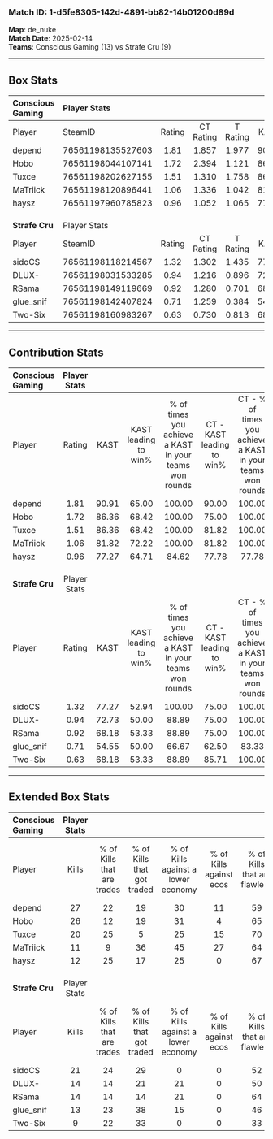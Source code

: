 ### Match ID: 1-d5fe8305-142d-4891-bb82-14b01200d89d  
**Map**: de_nuke  
**Match Date**: 2025-02-14  
**Teams**: Conscious Gaming (13) vs Strafe Cru (9)  

---  

## Box Stats  

| **Conscious Gaming** | Player Stats      |        |           |          |       |       |       |         |        |      |     |
| :- | :- | :-: | :-: | :-: | :-: | :-: | :-: | :-: | :-: | :-: | :-: |
| Player               | SteamID           | Rating | CT Rating | T Rating | KAST  |  ADR  | Kills | Assists | Deaths | K/D  | HS% |
| depend               | 76561198135527603 |  1.81  |   1.857   |  1.977   | 90.91 | 114.1 |  27   |    6    |   15   | 1.80 | 37  |
| Hobo                 | 76561198044107141 |  1.72  |   2.394   |  1.121   | 86.36 | 123.2 |  26   |    5    |   17   | 1.53 | 42  |
| Tuxce                | 76561198202627155 |  1.51  |   1.310   |  1.758   | 86.36 | 79.9  |  20   |    5    |   10   | 2.00 | 45  |
| MaTriick             | 76561198120896441 |  1.06  |   1.336   |  1.042   | 81.82 | 79.4  |  11   |   13    |   14   | 0.79 | 27  |
| haysz                | 76561197960785823 |  0.96  |   1.052   |  1.065   | 77.27 | 61.1  |  12   |    7    |   15   | 0.80 | 25  |
|                      |                   |        |           |          |       |       |       |         |        |      |     |
|                      |                   |        |           |          |       |       |       |         |        |      |     |
|                      |                   |        |           |          |       |       |       |         |        |      |     |
| **Strafe Cru**       | Player Stats      |        |           |          |       |       |       |         |        |      |     |
| Player               | SteamID           | Rating | CT Rating | T Rating | KAST  |  ADR  | Kills | Assists | Deaths | K/D  | HS% |
| sidoCS               | 76561198118214567 |  1.32  |   1.302   |  1.435   | 77.27 | 95.6  |  21   |    1    |   18   | 1.17 | 57  |
| DLUX-                | 76561198031533285 |  0.94  |   1.216   |  0.896   | 72.73 | 65.7  |  14   |    6    |   18   | 0.78 | 57  |
| RSama                | 76561198149119669 |  0.92  |   1.280   |  0.701   | 68.18 | 82.5  |  14   |    6    |   20   | 0.70 | 42  |
| glue_snif            | 76561198142407824 |  0.71  |   1.259   |  0.384   | 54.55 | 69.6  |  13   |    0    |   20   | 0.65 | 69  |
| Two-Six              | 76561198160983267 |  0.63  |   0.730   |  0.813   | 68.18 | 52.4  |   9   |    7    |   20   | 0.45 | 55  |
---  

## Contribution Stats  

| **Conscious Gaming** | Player Stats |       |                      |                                                        |                           |                                                             |                          |                                                            |
| :- | :-: | :-: | :-: | :-: | :-: | :-: | :-: | :-: |
| Player               |    Rating    | KAST  | KAST leading to win% | % of times you achieve a KAST in your teams won rounds | CT - KAST leading to win% | CT - % of times you achieve a KAST in your teams won rounds | T - KAST leading to win% | T - % of times you achieve a KAST in your teams won rounds |
| depend               |     1.81     | 90.91 |        65.00         |                         100.00                         |           90.00           |                           100.00                            |          40.00           |                           100.00                           |
| Hobo                 |     1.72     | 86.36 |        68.42         |                         100.00                         |           75.00           |                           100.00                            |          57.14           |                           100.00                           |
| Tuxce                |     1.51     | 86.36 |        68.42         |                         100.00                         |           81.82           |                           100.00                            |          50.00           |                           100.00                           |
| MaTriick             |     1.06     | 81.82 |        72.22         |                         100.00                         |           81.82           |                           100.00                            |          57.14           |                           100.00                           |
| haysz                |     0.96     | 77.27 |        64.71         |                         84.62                          |           77.78           |                            77.78                            |          50.00           |                           100.00                           |
|                      |              |       |                      |                                                        |                           |                                                             |                          |                                                            |
|                      |              |       |                      |                                                        |                           |                                                             |                          |                                                            |
|                      |              |       |                      |                                                        |                           |                                                             |                          |                                                            |
| **Strafe Cru**       | Player Stats |       |                      |                                                        |                           |                                                             |                          |                                                            |
| Player               |    Rating    | KAST  | KAST leading to win% | % of times you achieve a KAST in your teams won rounds | CT - KAST leading to win% | CT - % of times you achieve a KAST in your teams won rounds | T - KAST leading to win% | T - % of times you achieve a KAST in your teams won rounds |
| sidoCS               |     1.32     | 77.27 |        52.94         |                         100.00                         |           75.00           |                           100.00                            |          33.33           |                           100.00                           |
| DLUX-                |     0.94     | 72.73 |        50.00         |                         88.89                          |           75.00           |                           100.00                            |          25.00           |                           66.67                            |
| RSama                |     0.92     | 68.18 |        53.33         |                         88.89                          |           75.00           |                           100.00                            |          28.57           |                           66.67                            |
| glue_snif            |     0.71     | 54.55 |        50.00         |                         66.67                          |           62.50           |                            83.33                            |          25.00           |                           33.33                            |
| Two-Six              |     0.63     | 68.18 |        53.33         |                         88.89                          |           85.71           |                           100.00                            |          25.00           |                           66.67                            |
---  

## Extended Box Stats  

| **Conscious Gaming** | Player Stats |                            |                            |                                    |                         |                              |                                 |        |                             |                                     |                          |                               |                            |
| :- | :-: | :-: | :-: | :-: | :-: | :-: | :-: | :-: | :-: | :-: | :-: | :-: | :-: |
| Player               |    Kills     | % of Kills that are trades | % of Kills that got traded | % of Kills against a lower economy | % of Kills against ecos | % of Kills that are flawless | % of Kills that are close duels | Deaths | % of Deaths that get traded | % of Deaths against a lower economy | % of Deaths against ecos | % of Deaths that are flawless | % of Deaths that are close |
| depend               |      27      |             22             |             19             |                 30                 |           11            |              59              |               11                |   15   |             33              |                 33                  |            7             |              40               |             7              |
| Hobo                 |      26      |             12             |             19             |                 31                 |            4            |              65              |                0                |   17   |             29              |                 24                  |            0             |              59               |             12             |
| Tuxce                |      20      |             25             |             5              |                 25                 |           15            |              70              |               10                |   10   |              0              |                 20                  |            0             |              70               |             0              |
| MaTriick             |      11      |             9              |             36             |                 45                 |           27            |              64              |                0                |   14   |             36              |                 14                  |            0             |              43               |             21             |
| haysz                |      12      |             25             |             17             |                 25                 |            0            |              67              |                0                |   15   |             27              |                 13                  |            0             |              60               |             13             |
|                      |              |                            |                            |                                    |                         |                              |                                 |        |                             |                                     |                          |                               |                            |
|                      |              |                            |                            |                                    |                         |                              |                                 |        |                             |                                     |                          |                               |                            |
|                      |              |                            |                            |                                    |                         |                              |                                 |        |                             |                                     |                          |                               |                            |
| **Strafe Cru**       | Player Stats |                            |                            |                                    |                         |                              |                                 |        |                             |                                     |                          |                               |                            |
| Player               |    Kills     | % of Kills that are trades | % of Kills that got traded | % of Kills against a lower economy | % of Kills against ecos | % of Kills that are flawless | % of Kills that are close duels | Deaths | % of Deaths that get traded | % of Deaths against a lower economy | % of Deaths against ecos | % of Deaths that are flawless | % of Deaths that are close |
| sidoCS               |      21      |             24             |             29             |                 0                  |            0            |              52              |                0                |   18   |             11              |                 11                  |            0             |              67               |             0              |
| DLUX-                |      14      |             14             |             21             |                 21                 |            0            |              50              |                7                |   18   |             22              |                 11                  |            0             |              72               |             0              |
| RSama                |      14      |             14             |             14             |                 21                 |            0            |              64              |               14                |   20   |             10              |                 15                  |            0             |              60               |             5              |
| glue_snif            |      13      |             23             |             38             |                 15                 |            0            |              46              |                8                |   20   |             15              |                 15                  |            0             |              65               |             10             |
| Two-Six              |      9       |             22             |             33             |                 0                  |            0            |              33              |               44                |   20   |             30              |                 15                  |            0             |              60               |             10             |

